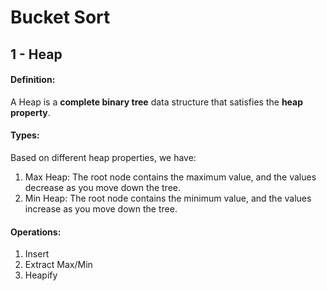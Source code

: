 # Bucket Sort

## 1 - Heap
#### Definition: 
A Heap is a **complete binary tree** data structure that satisfies the **heap property**.

#### Types: 
Based on different heap properties, we have:
1. Max Heap: The root node contains the maximum value, and the values decrease as you move down the tree.
2. Min Heap: The root node contains the minimum value, and the values increase as you move down the tree.

#### Operations: 
1. Insert
2. Extract Max/Min
3. Heapify


